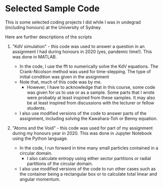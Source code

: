# Selected Sample Code
This is some selected coding projects I did while I was in undegrad (including honours) at the University of Sydney.

Here are further descriptions of the scripts
1) "KdV simulation" - this code was used to answer a question in an assignment I had during honours in 2020 (yes, pandemic time!). This was done in MATLAB.
   - In the code, I use the fft to numerically solve the KdV equations. The Crank-Nicolson method was used for time-stepping. The type of initial condition was given in the assignment
   - Note that, much of this code was by me.
     - However, I have to acknowledge that in this course, some code was given for us to use or as a sample. Some parts that I wrote were probably at least inspired from these samples. It may also be at least inspired from discussions with the lecturer or fellow students. 
   - I also use modified versions of the code to answer parts of the assignment, including solving the Kawahara-Toh or Benny equation.

2) "Atoms and the Void" - this code was used for part of my assignment during my honours year in 2020. This was done in Jupyter Notebook using the Python language.
   - In the code, I run forward in time many small particles contained in a circular domain.
     - I also calculate entropy using either sector partitions or radial partitions of the circular domain.
   - I also use modified versions of the code to run other cases such as the container being a rectangular box or to calculate total linear and angular momentum.
